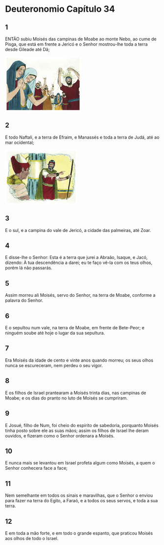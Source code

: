 # Deuteronomio Capítulo 34

## 1
ENTÃO subiu Moisés das campinas de Moabe ao monte Nebo, ao cume de Pisga, que está em frente a Jericó e o Senhor mostrou-lhe toda a terra desde Gileade até Dã;

![](../.img/Dt/34/1-0.jpg)

## 2
E todo Naftali, e a terra de Efraim, e Manassés e toda a terra de Judá, até ao mar ocidental;

![](../.img/Dt/34/2-0.jpg)

## 3
E o sul, e a campina do vale de Jericó, a cidade das palmeiras, até Zoar.

## 4
E disse-lhe o Senhor: Esta é a terra que jurei a Abraão, Isaque, e Jacó, dizendo: À tua descendência a darei; eu te faço vê-la com os teus olhos, porém lá não passarás.

## 5
Assim morreu ali Moisés, servo do Senhor, na terra de Moabe, conforme a palavra do Senhor.

## 6
E o sepultou num vale, na terra de Moabe, em frente de Bete-Peor; e ninguém soube até hoje o lugar da sua sepultura.

## 7
Era Moisés da idade de cento e vinte anos quando morreu; os seus olhos nunca se escureceram, nem perdeu o seu vigor.

## 8
E os filhos de Israel prantearam a Moisés trinta dias, nas campinas de Moabe; e os dias do pranto no luto de Moisés se cumpriram.

## 9
E Josué, filho de Num, foi cheio do espírito de sabedoria, porquanto Moisés tinha posto sobre ele as suas mãos; assim os filhos de Israel lhe deram ouvidos, e fizeram como o Senhor ordenara a Moisés.

## 10
E nunca mais se levantou em Israel profeta algum como Moisés, a quem o Senhor conhecera face a face;

## 11
Nem semelhante em todos os sinais e maravilhas, que o Senhor o enviou para fazer na terra do Egito, a Faraó, e a todos os seus servos, e toda a sua terra.

## 12
E em toda a mão forte, e em todo o grande espanto, que praticou Moisés aos olhos de todo o Israel.

